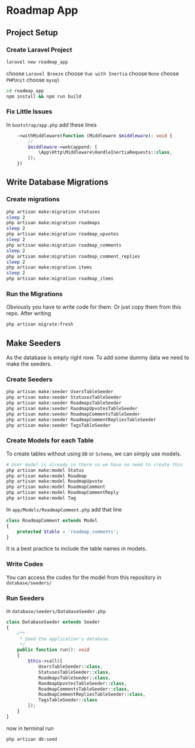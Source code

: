# Roadmap App

## Project Setup

### Create Laravel Project
```bash
laravel new roadmap_app
```
choose `Laravel Breeze`
choose `Vue with Inertia`
choose `None`
choose `PHPUnit`
choose `mysql`
```bash
cd roadmap_app
npm install && npm run build
```

### Fix Little Issues
In `bootstrap/app.php` add these lines
```php
    ->withMiddleware(function (Middleware $middleware): void {
        //
        $middleware->web(append: [
            \App\Http\Middleware\HandleInertiaRequests::class,
        ]);
    })
```

## Write Database Migrations
### Create migrations
```bash
php artisan make:migration statuses
sleep 2
php artisan make:migration roadmaps
sleep 2
php artisan make:migration roadmap_upvotes
sleep 2
php artisan make:migration roadmap_comments
sleep 2
php artisan make:migration roadmap_comment_replies
sleep 2
php artisan make:migration items
sleep 2
php artisan make:migration roadmap_items
```

### Run the Migrations
Obviously you have to write code for them. Or just copy them from this repo. After writing
```bash
php artisan migrate:fresh
```

## Make Seeders
As the database is empty right now. To add some dummy data we need to make the seeders.

### Create Seeders
```bash
php artisan make:seeder UsersTableSeeder
php artisan make:seeder StatusesTableSeeder
php artisan make:seeder RoadmapsTableSeeder
php artisan make:seeder RaodmapUpvotesTableSeeder
php artisan make:seeder RoadmapCommentsTableSeeder
php artisan make:seeder RoadmapCommentRepliesTableSeeder
php artisan make:seeder TagsTableSeeder
```
### Create Models for each Table
To create tables without using `DB` or `Schema`, we can simply use models.
```bash
# User model is already in there so we have no need to create this
php artisan make:model Status
php artisan make:model Roadmap
php artisan make:model RoadmapUpvote
php artisan make:model RoadmapComment
php artisan make:model RoadmapCommentReply
php artisan make:model Tag
```
In `app/Models/RoadmapComment.php` add that line
```php
class RoadmapComment extends Model
{
    protected $table = 'roadmap_comments';
}
```
It is a best practice to include the table names in models.
### Write Codes
You can access the codes for the model from this repository in `database/seeders/`
### Run Seeders
in `database/seeders/DatabaseSeeder.php` 
```php
class DatabaseSeeder extends Seeder
{
    /**
     * Seed the application's database.
     */
    public function run(): void
    {
        $this->call([
            UsersTableSeeder::class,
            StatusesTableSeeder::class,
            RoadmapsTableSeeder::class,
            RaodmapUpvotesTableSeeder::class,
            RoadmapCommentsTableSeeder::class,
            RoadmapCommentRepliesTableSeeder::class,
            TagsTableSeeder::class
        ]);
    }
}
```

now in terminal run
```bash
php artisan db:seed
```


